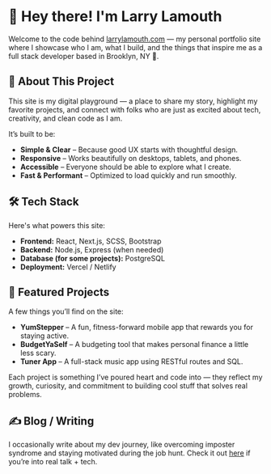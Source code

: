 # 👋 Hey there! I'm Larry Lamouth

Welcome to the code behind [larrylamouth.com](https://www.larrylamouth.com) — my personal portfolio site where I showcase who I am, what I build, and the things that inspire me as a full stack developer based in Brooklyn, NY 🌆.

## 🌟 About This Project

This site is my digital playground — a place to share my story, highlight my favorite projects, and connect with folks who are just as excited about tech, creativity, and clean code as I am.

It’s built to be:

- **Simple & Clear** – Because good UX starts with thoughtful design.
- **Responsive** – Works beautifully on desktops, tablets, and phones.
- **Accessible** – Everyone should be able to explore what I create.
- **Fast & Performant** – Optimized to load quickly and run smoothly.

## 🛠️ Tech Stack

Here's what powers this site:

- **Frontend:** React, Next.js, SCSS, Bootstrap
- **Backend:** Node.js, Express (when needed)
- **Database (for some projects):** PostgreSQL
- **Deployment:** Vercel / Netlify

## 📁 Featured Projects

A few things you’ll find on the site:

- **YumStepper** – A fun, fitness-forward mobile app that rewards you for staying active.
- **BudgetYaSelf** – A budgeting tool that makes personal finance a little less scary.
- **Tuner App** – A full-stack music app using RESTful routes and SQL.

Each project is something I’ve poured heart and code into — they reflect my growth, curiosity, and commitment to building cool stuff that solves real problems.

## ✍️ Blog / Writing

I occasionally write about my dev journey, like overcoming imposter syndrome and staying motivated during the job hunt. Check it out [here](https://medium.com/@llamouth) if you’re into real talk + tech.

